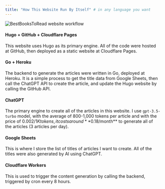 ```yaml
---
title: "How This Website Run By Itself" # in any language you want
---
```


<img src="/workflows.png" alt="BestBooksToRead website workflow" />

#### Hugo + GitHub + Cloudflare Pages
This website uses Hugo as its primary engine. All of the code were hosted at GitHub, then deployed as a static website at Cloudflare Pages.

#### Go + Heroku
The backend to generate the articles were written in Go, deployed at Heroku. It is a simple process to get the title data from Google Sheets, then call the ChatGPT API to create the article, and update the Hugo website by calling the GitHub API.

#### ChatGPT
The primary engine to create all of the articles in this website. I use `gpt-3.5-turbo` model, with the average of 800-1,000 tokens per article and with the price of $0.002/1K tokens, it costs around **$0.18/month** to generate all of the articles (3 articles per day).

#### Google Sheets
This is where I store the list of titles of articles I want to create. All of the titles were also generated by AI using ChatGPT.

#### Cloudflare Workers
This is used to trigger the content generation by calling the backend, triggered by cron every 8 hours.